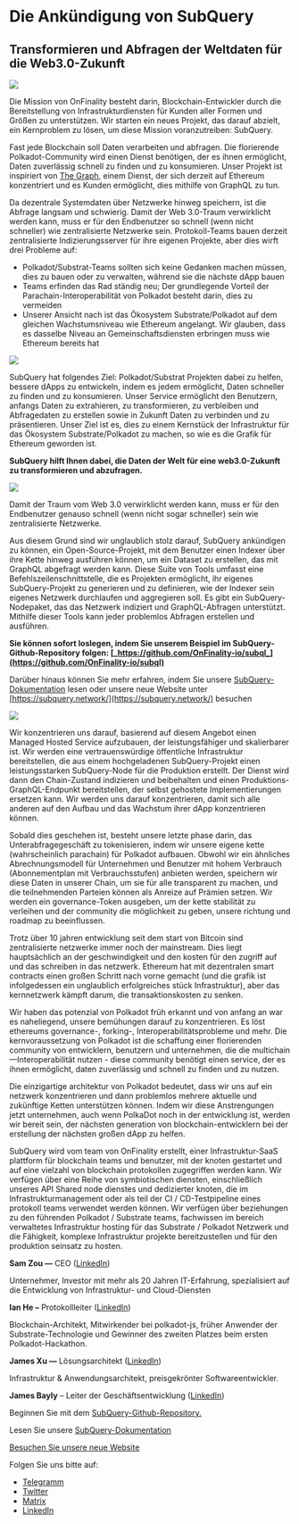 # Die Ankündigung von SubQuery

## Transformieren und Abfragen der Weltdaten für die Web3.0-Zukunft

![](https://miro.medium.com/max/1400/1*J5u22qNxndcuCrFJ1mfGqg.png)

Die Mission von OnFinality besteht darin, Blockchain-Entwickler durch die Bereitstellung von Infrastrukturdiensten für Kunden aller Formen und Größen zu unterstützen. Wir starten ein neues Projekt, das darauf abzielt, ein Kernproblem zu lösen, um diese Mission voranzutreiben: SubQuery.

Fast jede Blockchain soll Daten verarbeiten und abfragen. Die florierende Polkadot-Community wird einen Dienst benötigen, der es ihnen ermöglicht, Daten zuverlässig schnell zu finden und zu konsumieren. Unser Projekt ist inspiriert von [The Graph](https://thegraph.com/), einem Dienst, der sich derzeit auf Ethereum konzentriert und es Kunden ermöglicht, dies mithilfe von GraphQL zu tun.

Da dezentrale Systemdaten über Netzwerke hinweg speichern, ist die Abfrage langsam und schwierig. Damit der Web 3.0-Traum verwirklicht werden kann, muss er für den Endbenutzer so schnell (wenn nicht schneller) wie zentralisierte Netzwerke sein. Protokoll-Teams bauen derzeit zentralisierte Indizierungsserver für ihre eigenen Projekte, aber dies wirft drei Probleme auf:

- Polkadot/Substrat-Teams sollten sich keine Gedanken machen müssen, dies zu bauen oder zu verwalten, während sie die nächste dApp bauen
- Teams erfinden das Rad ständig neu; Der grundlegende Vorteil der Parachain-Interoperabilität von Polkadot besteht darin, dies zu vermeiden
- Unserer Ansicht nach ist das Ökosystem Substrate/Polkadot auf dem gleichen Wachstumsniveau wie Ethereum angelangt. Wir glauben, dass es dasselbe Niveau an Gemeinschaftsdiensten erbringen muss wie Ethereum bereits hat

![](https://miro.medium.com/max/1400/1*l4b4BXWkczVDaHyv30lLQQ.png)

SubQuery hat folgendes Ziel: Polkadot/Substrat Projekten dabei zu helfen, bessere dApps zu entwickeln, indem es jedem ermöglicht, Daten schneller zu finden und zu konsumieren. Unser Service ermöglicht den Benutzern, anfangs Daten zu extrahieren, zu transformieren, zu verbleiben und Abfragedaten zu erstellen sowie in Zukunft Daten zu verbinden und zu präsentieren. Unser Ziel ist es, dies zu einem Kernstück der Infrastruktur für das Ökosystem Substrate/Polkadot zu machen, so wie es die Grafik für Ethereum geworden ist.

**SubQuery hilft Ihnen dabei, die Daten der Welt für eine web3.0-Zukunft zu transformieren und abzufragen.**

![](https://miro.medium.com/max/1000/1*IHstJG-hBwQzicLdWkGR5w.png)

Damit der Traum vom Web 3.0 verwirklicht werden kann, muss er für den Endbenutzer genauso schnell (wenn nicht sogar schneller) sein wie zentralisierte Netzwerke.

Aus diesem Grund sind wir unglaublich stolz darauf, SubQuery ankündigen zu können, ein Open-Source-Projekt, mit dem Benutzer einen Indexer über ihre Kette hinweg ausführen können, um ein Dataset zu erstellen, das mit GraphQL abgefragt werden kann. Diese Suite von Tools umfasst eine Befehlszeilenschnittstelle, die es Projekten ermöglicht, ihr eigenes SubQuery-Projekt zu generieren und zu definieren, wie der Indexer sein eigenes Netzwerk durchlaufen und aggregieren soll. Es gibt ein SubQuery-Nodepaket, das das Netzwerk indiziert und GraphQL-Abfragen unterstützt. Mithilfe dieser Tools kann jeder problemlos Abfragen erstellen und ausführen.

**Sie können sofort loslegen, indem Sie unserem Beispiel im SubQuery-Github-Repository folgen: [_https://github.com/OnFinality-io/subql_](https://github.com/OnFinality-io/subql)**

Darüber hinaus können Sie mehr erfahren, indem Sie unsere [SubQuery-Dokumentation](https://doc.subquery.network/) lesen oder unsere neue Website unter [https://subquery.network/](https://subquery.network/) besuchen

![](https://miro.medium.com/max/1000/1*3oA1Hvns1vrImTsmowO_Jw.png)

Wir konzentrieren uns darauf, basierend auf diesem Angebot einen Managed Hosted Service aufzubauen, der leistungsfähiger und skalierbarer ist. Wir werden eine vertrauenswürdige öffentliche Infrastruktur bereitstellen, die aus einem hochgeladenen SubQuery-Projekt einen leistungsstarken SubQuery-Node für die Produktion erstellt. Der Dienst wird dann den Chain-Zustand indizieren und beibehalten und einen Produktions-GraphQL-Endpunkt bereitstellen, der selbst gehostete Implementierungen ersetzen kann. Wir werden uns darauf konzentrieren, damit sich alle anderen auf den Aufbau und das Wachstum ihrer dApp konzentrieren können.

Sobald dies geschehen ist, besteht unsere letzte phase darin, das Unterabfragegeschäft zu tokenisieren, indem wir unsere eigene kette (wahrscheinlich parachain) für Polkadot aufbauen. Obwohl wir ein ähnliches Abrechnungsmodell für Unternehmen und Benutzer mit hohem Verbrauch (Abonnementplan mit Verbrauchsstufen) anbieten werden, speichern wir diese Daten in unserer Chain, um sie für alle transparent zu machen, und die teilnehmenden Parteien können als Anreize auf Prämien setzen. Wir werden ein governance-Token ausgeben, um der kette stabilität zu verleihen und der community die möglichkeit zu geben, unsere richtung und roadmap zu beeinflussen.

Trotz über 10 jahren entwicklung seit dem start von Bitcoin sind zentralisierte netzwerke immer noch der mainstream. Dies liegt hauptsächlich an der geschwindigkeit und den kosten für den zugriff auf und das schreiben in das netzwerk. Ethereum hat mit dezentralen smart contracts einen großen Schritt nach vorne gemacht (und die grafik ist infolgedessen ein unglaublich erfolgreiches stück Infrastruktur), aber das kernnetzwerk kämpft darum, die transaktionskosten zu senken.

Wir haben das potenzial von Polkadot früh erkannt und von anfang an war es naheliegend, unsere bemühungen darauf zu konzentrieren. Es löst ethereums governance-, forking-, Interoperabilitätsprobleme und mehr. Die kernvoraussetzung von Polkadot ist die schaffung einer florierenden community von entwicklern, benutzern und unternehmen, die die multichain—Interoperabilität nutzen - diese community benötigt einen service, der es ihnen ermöglicht, daten zuverlässig und schnell zu finden und zu nutzen.

Die einzigartige architektur von Polkadot bedeutet, dass wir uns auf ein netzwerk konzentrieren und dann problemlos mehrere aktuelle und zukünftige Ketten unterstützen können. Indem wir diese Anstrengungen jetzt unternehmen, auch wenn PolkaDot noch in der entwicklung ist, werden wir bereit sein, der nächsten generation von blockchain-entwicklern bei der erstellung der nächsten großen dApp zu helfen.

SubQuery wird vom team von OnFinality erstellt, einer Infrastruktur-SaaS plattform für blockchain teams und benutzer, mit der knoten gestartet und auf eine vielzahl von blockchain protokollen zugegriffen werden kann. Wir verfügen über eine Reihe von symbiotischen diensten, einschließlich unseres API Shared node dienstes und dedizierter knoten, die im Infrastrukturmanagement oder als teil der CI / CD-Testpipeline eines protokoll teams verwendet werden können. Wir verfügen über beziehungen zu den führenden Polkadot / Substrate teams, fachwissen im bereich verwaltetes Infrastruktur hosting für das Substrate / Polkadot Netzwerk und die Fähigkeit, komplexe Infrastruktur projekte bereitzustellen und für den produktion seinsatz zu hosten.

**Sam Zou —** CEO ([LinkedIn](https://www.linkedin.com/in/sam-zou-5b8169a/))

Unternehmer, Investor mit mehr als 20 Jahren IT-Erfahrung, spezialisiert auf die Entwicklung von Infrastruktur- und Cloud-Diensten

**Ian He –** Protokollleiter ([LinkedIn](https://www.linkedin.com/in/yin-he-7a266345/))

Blockchain-Architekt, Mitwirkender bei polkadot-js, früher Anwender der Substrate-Technologie und Gewinner des zweiten Platzes beim ersten Polkadot-Hackathon.

**James Xu —** Lösungsarchitekt ([LinkedIn](https://www.linkedin.com/in/zhexu/))

Infrastruktur & Anwendungsarchitekt, preisgekrönter Softwareentwickler.

**James Bayly** – Leiter der Geschäftsentwicklung ([LinkedIn](https://www.linkedin.com/in/james-bayly/))

Beginnen Sie mit dem [SubQuery-Github-Repository.](https://github.com/OnFinality-io/subql)

Lesen Sie unsere [SubQuery-Dokumentation](https://doc.subquery.network/)

[Besuchen Sie unsere neue Website](https://subquery.network/)

Folgen Sie uns bitte auf:

- [Telegramm](https://t.me/subquerynetwork)
- [Twitter](https://twitter.com/subquerynetwork)
- [Matrix](https://matrix.to/#/%23subquery:matrix.org)
- [LinkedIn](https://www.linkedin.com/company/subquery)
